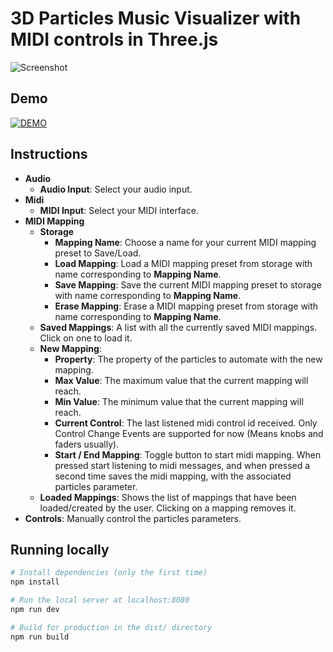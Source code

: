 # 3D Particles Music Visualizer with MIDI controls in Three.js

  ![Screenshot](https://github.com/adarkforce/visual-performance/blob/master/readme/screenshot.png)

## Demo

[![DEMO](https://i.imgur.com/BIYZKDg.png)](https://youtu.be/mkEiogFwOYM)
 

## Instructions

- **Audio**
  -  **Audio Input**: Select your audio input.
- **Midi**
  - **MIDI Input**: Select your MIDI interface. 
- **MIDI Mapping**
  - **Storage**
    - **Mapping Name**: Choose a name for your current MIDI mapping preset to Save/Load.
    - **Load Mapping**: Load a MIDI mapping preset from storage with name corresponding to **Mapping Name**.
    - **Save Mapping**: Save the current MIDI mapping preset to storage with name corresponding to **Mapping Name**.
    - **Erase Mapping**: Erase a MIDI mapping preset from storage with name corresponding to **Mapping Name**.
  - **Saved Mappings**: A list with all the currently saved MIDI mappings. Click on one to load it.
  - **New Mapping**: 
    - **Property**: The property of the particles to automate with the new mapping.
    - **Max Value**: The maximum value that the current mapping will reach.
    - **Min Value**: The minimum value that the current mapping will reach.
    - **Current Control**: The last listened midi control id received. Only Control Change Events are supported for now (Means knobs and faders usually).
    - **Start / End Mapping**: Toggle button to start midi mapping. When pressed start listening to midi messages, and when pressed a second time saves the midi mapping, with the associated particles parameter.  
  - **Loaded Mappings**: Shows the list of mappings that have been loaded/created by the user. Clicking on a mapping removes it.
- **Controls**: Manually control the particles parameters.

## Running locally

```bash
# Install dependencies (only the first time)
npm install

# Run the local server at localhost:8080
npm run dev

# Build for production in the dist/ directory
npm run build
```
